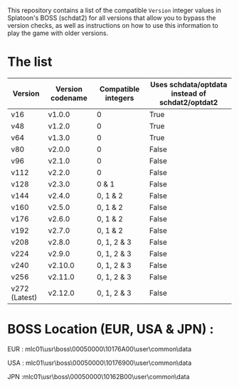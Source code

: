 This repository contains a list of the compatible `Version` integer values in Splatoon's BOSS (schdat2) for all versions that allow you to bypass the version checks, as well as instructions on how to use this information to play the game with older versions.

# The list

| Version | Version codename | Compatible integers | Uses schdata/optdata instead of schdat2/optdat2
| - | - | - | - |
| v16 | v1.0.0 | 0 | True |
| v48 | v1.2.0 | 0 | True |
| v64 | v1.3.0 | 0 | True |
| v80 | v2.0.0 | 0 | False |
| v96 | v2.1.0 | 0 | False |
| v112 | v2.2.0 | 0 | False |
| v128 | v2.3.0 | 0 & 1 | False |
| v144 | v2.4.0 | 0, 1 & 2 | False |
| v160 | v2.5.0 | 0, 1 & 2 | False |
| v176 | v2.6.0 | 0, 1 & 2 | False |
| v192 | v2.7.0 | 0, 1 & 2 | False |
| v208 | v2.8.0 | 0, 1, 2 & 3 | False |
| v224 | v2.9.0 | 0, 1, 2 & 3 | False |
| v240 | v2.10.0 | 0, 1, 2 & 3 | False |
| v256 | v2.11.0 | 0, 1, 2 & 3 | False |
| v272 (Latest) | v2.12.0 | 0, 1, 2 & 3 | False |

# BOSS Location (EUR, USA & JPN) : 

EUR : mlc01\usr\boss\00050000\10176A00\user\common\data

USA : mlc01\usr\boss\00050000\10176900\user\common\data

JPN :mlc01\usr\boss\00050000\10162B00\user\common\data

